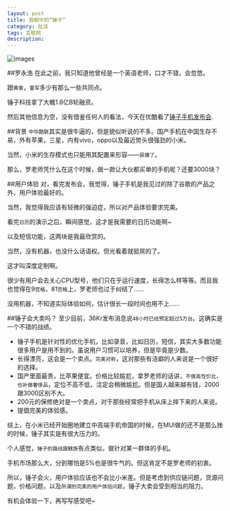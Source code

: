 ```yaml
---
layout: post
title: 我眼中的“锤子”
category: 扯淡
tags: 互联网
description: 
---
```

![images](http://static.smartisanos.cn/asset1400843113600/img/product_image/webkit/overview/artisan/01_phone.png)

##罗永浩
在此之前，我只知道他曾经是一个英语老师，口才不错，会忽悠。

跟`黄章`，`雷军`多少有那么一些共同点。

锤子科技拿了大概1.8亿B轮融资。

然后其他信息为空，没有借鉴任何人的看法，今天在优酷看了[锤子手机发布会](http://v.youku.com/v_show/id_XNzE0Nzk3NjEy.html).

##背景
`中华酷联`其实是很牛逼的，但是貌似听说的不多。国产手机在中国生存不易，外有苹果，三星，内有vivo，oppo以及最近势头很强劲的小米。

当然，小米的生存模式也只能用其配置来形容——`屌爆了`。

那么，罗老师凭什么在这个时候，做一款让大伙都买单的手机呢？还要3000块？

##用户体验
对，看完发布会，我觉得，锤子手机是我见过的除了谷歌的产品之外，用户体验最好的。

当然，我觉得我应该有轻微的强迫症，所以对产品体验要求完美。

看完`日历`的演示之后，瞬间感觉，这才是我需要的日历功能啊~

以及短信功能，这两块是我最欣赏的。

当然，没有机器，也没什么话语权。但光看着就挺屌的了。

这才叫深度定制啊。

很少有用户会去关心CPU型号，他们只在乎运行速度，长得怎么样等等。而且我也觉得在9`宫格`，81`宫格`上，罗老师也过于纠结了……

没用机器，不知道实际体验如何，估计很长一段时间也用不上……


##锤子会大卖吗？
至少目前，36Kr发布消息说`48小时已经预定超过5万台`。这确实是一个不错的战绩。

*	锤子手机是针对性的优化手机，比如录音，比如日历，短信，其实大多数功能很多用户是用不到的。虽说用户习惯可以培养，但是毕竟是少数。
*	长得漂亮，这会是一个卖点。`完美对称`，这对那些有洁癖的人来说是一个很好的选择。
*	国产里面最贵，比苹果便宜。价格比较尴尬，拿罗老师的话讲，`不做高性价比，也补做奢侈品`，定位不高不低，注定会稍微尴尬。但是国人越来越有钱，2000跟3000区别不大。
*	200元的保修绝对是一个卖点，对于那些经常把手机从床上摔下来的人来说。
*	提倡完美的体验感。


综上，在小米已经开始圈地建立中高端手机帝国的时候，在MUI做的还不是那么挫的时候，锤子其实是有很大压力的。

个人感觉，`锤子的路线跟魅族`有点类似，做针对某一群体的手机。

手机市场那么大，分到哪怕是5%也是很牛气的。但这肯定不是罗老师的初衷。

所以，锤子会火，用户体验应该也不会比小米差。但是考虑到供应链问题，货源问题，价格问题，以及`所谓的完美的用户体验问题`，锤子大卖会受到相当的阻力。

有机会体验一下，再写写感受吧~

